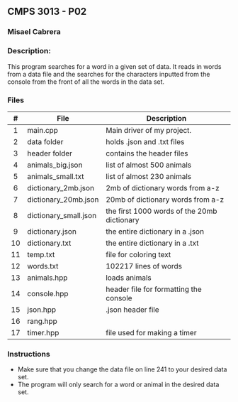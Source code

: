## CMPS 3013 - P02
### Misael Cabrera
### Description:

This program searches for a word in a given set of data. It reads in words from a data file and 
the searches for the characters inputted from the console from the front of all the words in the 
data set.

### Files

|   #   | File                 | Description                                        |
| :---: | -------------------- | -------------------------------------------------- |
|   1   | main.cpp             | Main driver of my project.                         |
|   2   | data folder          | holds .json and .txt files                         |
|   3   | header folder        | contains the header files                          |
|   4   | animals_big.json     | list of almost 500 animals                         |
|   5   | animals_small.txt    | list of almost 230 animals                         |
|   6   | dictionary_2mb.json  | 2mb of dictionary words from a-z                   |
|   7   | dictionary_20mb.json | 20mb of dictionary words from a-z                  |
|   8   | dictionary_small.json| the first 1000 words of the 20mb dictionary        |
|   9   | dictionary.json      | the entire dictionary in a .json                   |
|  10   | dictionary.txt       | the entire dictionary in a .txt                    |
|  11   | temp.txt             | file for coloring text                             |
|  12   | words.txt            | 102217 lines of words                              |
|  13   | animals.hpp          | loads animals                                      |
|  14   | console.hpp          | header file for formatting the console             |
|  15   | json.hpp             | .json header file                                  |
|  16   | rang.hpp             |                                                    |
|  17   | timer.hpp            | file used for making a timer                       |


### Instructions

- Make sure that you change the data file on line 241 to your desired data set.
- The program will only search for a word or animal in the desired data set.
